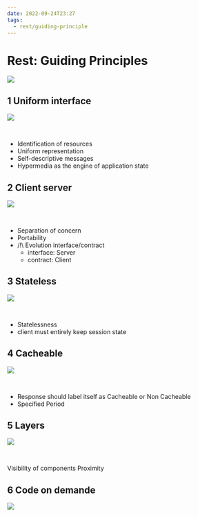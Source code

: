 ```yaml
---
date: 2022-09-24T23:27
tags:
  - rest/guiding-principle
---
```


# Rest: Guiding Principles

<img src="./static/rest/principles.png"/>

## 1 Uniform interface

<img src="https://images.pexels.com/photos/7294550/pexels-photo-7294550.jpeg?auto=compress&cs=tinysrgb&fit=crop&h=627&w=1200"/>

$~$

- Identification of resources
- Uniform representation
- Self-descriptive messages
- Hypermedia as the engine of application state

## 2 Client server

<img src="https://images.pexels.com/photos/4921158/pexels-photo-4921158.jpeg?auto=compress&cs=tinysrgb&dpr=1&fit=crop&h=627&w=1200"/>

$~$


- Separation of concern
- Portability
- /!\ Evolution interface/contract
  - interface: Server
  - contract: Client
## 3 Stateless

<img src="https://images.pexels.com/photos/9570297/pexels-photo-9570297.jpeg?auto=compress&cs=tinysrgb&dpr=1&fit=crop&h=627&w=1200"/>

$~$


- Statelessness
- client must entirely keep session state

## 4 Cacheable

<img src="https://images.pexels.com/photos/7048035/pexels-photo-7048035.jpeg?auto=compress&cs=tinysrgb&dpr=1&fit=crop&h=627&w=1200"/>

$~$


- Response should label itself as Cacheable or Non Cacheable
- Specified Period

## 5 Layers

<img src="https://images.pexels.com/photos/10360611/pexels-photo-10360611.jpeg?auto=compress&cs=tinysrgb&dpr=1&fit=crop&h=627&w=1200"/>

$~$

Visibility of components
Proximity

## 6 Code on demande

<img src="https://images.pexels.com/photos/360591/pexels-photo-360591.jpeg?auto=compress&cs=tinysrgb&dpr=1&fit=crop&h=627&w=1200"/>

